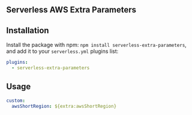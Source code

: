 ## Serverless AWS Extra Parameters

## Installation

Install the package with npm: `npm install serverless-extra-parameters`, and add it to your `serverless.yml` plugins list:

```yaml
plugins:
  - serverless-extra-parameters
```

## Usage

```yaml
custom:
  awsShortRegion: ${extra:awsShortRegion}
```
